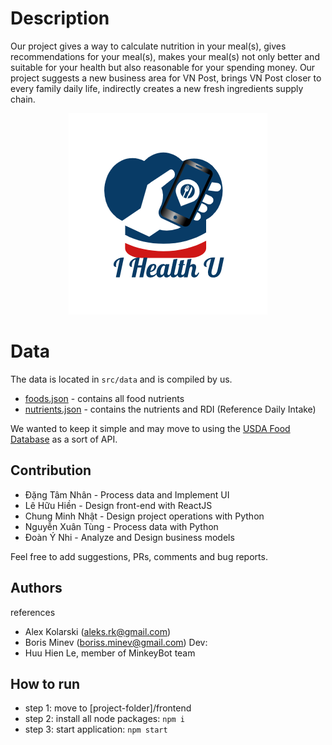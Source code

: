 # Description
Our project gives a way to calculate nutrition in your meal(s), gives recommendations for your meal(s), makes your meal(s) not only better and suitable for your health but also reasonable for your spending money. Our project suggests a new business area for VN Post, brings VN Post closer to every family daily life, indirectly creates a new fresh ingredients supply chain.

<p align="center">
  <img width="318" height="322" src="./frontend/src/imgs/logo.png" alt="MonkeyBot logo">
</p>

# Data

The data is located in `src/data` and is compiled by us.

-   [foods.json](./frontend/src/data/food.json) - contains all food nutrients
-   [nutrients.json](./frontend/src/data/nutrients.json) - contains the nutrients and RDI (Reference Daily Intake)

We wanted to keep it simple and may move to using the [USDA Food Database](https://ndb.nal.usda.gov/ndb/search/list) as a sort of API.

## Contribution

- Đặng Tâm Nhân - Process data and Implement UI
- Lê Hữu Hiền - Design front-end with ReactJS
- Chung Minh Nhật - Design project operations with Python
- Nguyễn Xuân Tùng - Process data with Python
- Đoàn Ý Nhi - Analyze and Design business models

Feel free to add suggestions, PRs, comments and bug reports.

## Authors
references
  - Alex Kolarski (aleks.rk@gmail.com)
  - Boris Minev (boriss.minev@gmail.com)
Dev:
  - Huu Hien Le, member of MinkeyBot team

## How to run

- step 1: move to [project-folder]/frontend
- step 2: install all node packages: `npm i`
- step 3: start application: `npm start`
